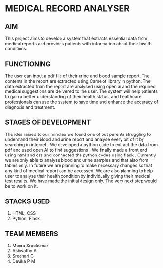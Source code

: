 # MEDICAL RECORD ANALYSER


## AIM

This project aims to develop a system that extracts essential data from medical reports and provides patients with information about their health conditions.

## FUNCTIONING

 The user can input a pdf file of their urine and blood sample report. The contents  in the report are extracted 
using Camelot library in python. The data extracted from the report are analysed using open ai and the required medical suggestions are delivered to the user.
The system will help patients to gain a better understanding of their health status, and healthcare professionals can use the system to save time and enhance the accuracy of diagnosis and treatment.

## STAGES OF DEVELOPMENT
The idea raised to our mind as we found one of out parents struggling to understand their blood and urine report and analyse every bit of it by searching in internet . 
We developed a python code to extract the data from pdf and used open AI to find suggestions . We finally made a front end using html and css and connected the python codes using flask .
Currently we are only able to analyse blood and urine samples and that also from tables only. In future we are planning to make necessary changes so that any kind of medical report can be accessed.
We are also planning to help user to analyse their health condition by individually giving their medical test results. We have made the initial design only. The very next step would be to work on it.

## STACKS  USED

1.	HTML, CSS
2.	Python, Flask

## TEAM MEMBERS

1. Meera Sreekumar 
2. Ashwathy A
3. Sreehari C
4. Devika P M 








